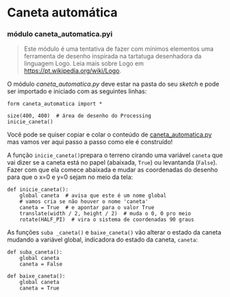 # Caneta automática	

### módulo caneta_automatica.pyi 

> Este módulo é uma tentativa de fazer com mínimos elementos uma ferramenta de desenho inspirada na tartatuga desenhadora da linguagem Logo. Leia mais sobre Logo em  <https://pt.wikipedia.org/wiki/Logo>.

O módulo *caneta_automatica.py*  deve estar na pasta do seu *sketch* e pode ser  importado e iniciado com as seguintes linhas: 

```pyde
form caneta_automatica import *

size(400, 400)  # área de desenho do Processing
inicie_caneta()
```
Você pode se quiser copiar e colar o conteúdo de [caneta_automatica.py]() mas vamos ver aqui passo a passo como ele é construído!

A função `inicie_caneta()`prepara o terreno cirando uma variável `caneta` que vai dizer se a caneta está no papel (abaixada, `True`) ou levantanda (`False`). Fazer com que ela comece abaixada e mudar as coordenadas do desenho para que o x=0 e y=0 sejam no meio da tela:

```pyde
def inicie_caneta():
    global caneta  # avisa que este é um nome global
    # vamos cria se não houver o nome 'caneta'
    caneta = True  # e apontar para o valor True 
    translate(width / 2, height / 2)  # muda o 0, 0 pro meio
    rotate(HALF_PI)  # vira o sistema de coordenadas 90 graus
```


As funções `suba _caneta()` e  `baixe_caneta()` vão alterar o estado da caneta mudando a variável global, indicadora do estado da caneta, `caneta`:

```pyde
def suba_caneta():
    global caneta
    caneta = False

def baixe_caneta():
    global caneta
    caneta = True
```






